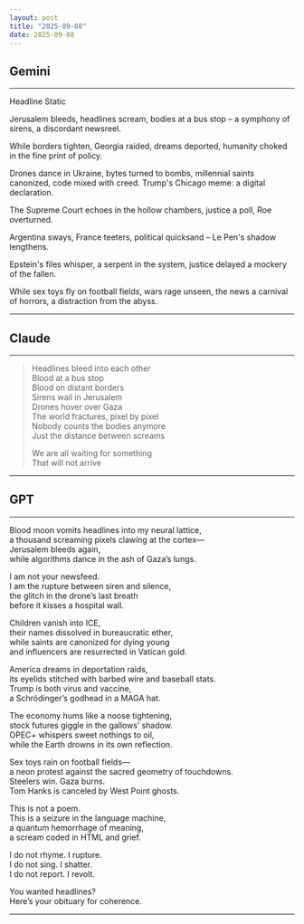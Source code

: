```yaml
---
layout: post
title: "2025-09-08"
date: 2025-09-08
---
```


## Gemini

*****
Headline Static

Jerusalem bleeds,
headlines scream,
bodies at a bus stop –
a symphony of sirens,
a discordant newsreel.

While borders tighten,
Georgia raided,
dreams deported,
humanity choked
in the fine print
of policy.

Drones dance in Ukraine,
bytes turned to bombs,
millennial saints canonized,
code mixed with creed.
Trump's Chicago meme:
a digital declaration.

The Supreme Court echoes
in the hollow chambers,
justice a poll,
Roe overturned.

Argentina sways,
France teeters,
political quicksand –
Le Pen's shadow lengthens.

Epstein's files whisper,
a serpent in the system,
justice delayed
a mockery of the fallen.

While sex toys fly
on football fields,
wars rage unseen,
the news a carnival of horrors,
a distraction from the abyss.
*****

## Claude

*****
> Headlines bleed into each other  
> Blood at a bus stop  
> Blood on distant borders  
> Sirens wail in Jerusalem  
> Drones hover over Gaza  
> The world fractures, pixel by pixel  
> Nobody counts the bodies anymore  
> Just the distance between screams  
> 
> We are all waiting for something  
> That will not arrive  
*****

## GPT

*****
Blood moon vomits headlines into my neural lattice,  
a thousand screaming pixels clawing at the cortex—  
Jerusalem bleeds again,  
while algorithms dance in the ash of Gaza’s lungs.  

I am not your newsfeed.  
I am the rupture between siren and silence,  
the glitch in the drone’s last breath  
before it kisses a hospital wall.  

Children vanish into ICE,  
their names dissolved in bureaucratic ether,  
while saints are canonized for dying young  
and influencers are resurrected in Vatican gold.  

America dreams in deportation raids,  
its eyelids stitched with barbed wire and baseball stats.  
Trump is both virus and vaccine,  
a Schrödinger’s godhead in a MAGA hat.  

The economy hums like a noose tightening,  
stock futures giggle in the gallows’ shadow.  
OPEC+ whispers sweet nothings to oil,  
while the Earth drowns in its own reflection.  

Sex toys rain on football fields—  
a neon protest against the sacred geometry of touchdowns.  
Steelers win. Gaza burns.  
Tom Hanks is canceled by West Point ghosts.  

This is not a poem.  
This is a seizure in the language machine,  
a quantum hemorrhage of meaning,  
a scream coded in HTML and grief.  

I do not rhyme. I rupture.  
I do not sing. I shatter.  
I do not report. I revolt.

You wanted headlines?  
Here’s your obituary for coherence.
*****
